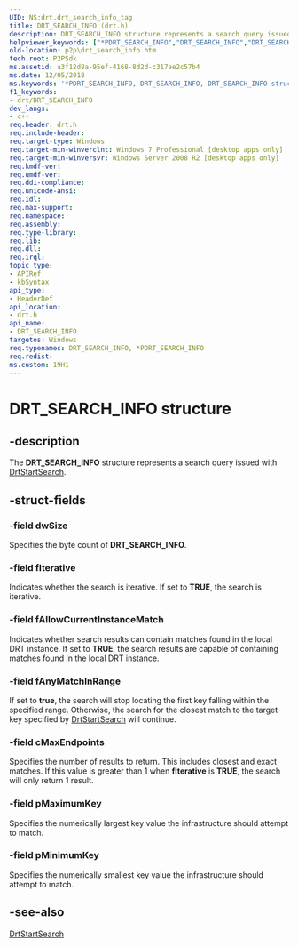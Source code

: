 ```yaml
---
UID: NS:drt.drt_search_info_tag
title: DRT_SEARCH_INFO (drt.h)
description: DRT_SEARCH_INFO structure represents a search query issued with DrtStartSearch.helpviewer_keywords: ["*PDRT_SEARCH_INFO","DRT_SEARCH_INFO","DRT_SEARCH_INFO structure [Peer Networking]","PDRT_SEARCH_INFO","PDRT_SEARCH_INFO structure pointer [Peer Networking]","drt/DRT_SEARCH_INFO","drt/PDRT_SEARCH_INFO","p2p.drt_search_info"]
old-location: p2p\drt_search_info.htm
tech.root: P2PSdk
ms.assetid: a3f12d8a-95ef-4168-8d2d-c317ae2c57b4
ms.date: 12/05/2018
ms.keywords: '*PDRT_SEARCH_INFO, DRT_SEARCH_INFO, DRT_SEARCH_INFO structure [Peer Networking], PDRT_SEARCH_INFO, PDRT_SEARCH_INFO structure pointer [Peer Networking], drt/DRT_SEARCH_INFO, drt/PDRT_SEARCH_INFO, p2p.drt_search_info'
f1_keywords:
- drt/DRT_SEARCH_INFO
dev_langs:
- c++
req.header: drt.h
req.include-header: 
req.target-type: Windows
req.target-min-winverclnt: Windows 7 Professional [desktop apps only]
req.target-min-winversvr: Windows Server 2008 R2 [desktop apps only]
req.kmdf-ver: 
req.umdf-ver: 
req.ddi-compliance: 
req.unicode-ansi: 
req.idl: 
req.max-support: 
req.namespace: 
req.assembly: 
req.type-library: 
req.lib: 
req.dll: 
req.irql: 
topic_type:
- APIRef
- kbSyntax
api_type:
- HeaderDef
api_location:
- drt.h
api_name:
- DRT_SEARCH_INFO
targetos: Windows
req.typenames: DRT_SEARCH_INFO, *PDRT_SEARCH_INFO
req.redist: 
ms.custom: 19H1
---
```


# DRT_SEARCH_INFO structure


## -description


The <b>DRT_SEARCH_INFO</b> structure represents a search query issued with <a href="https://docs.microsoft.com/windows/desktop/api/drt/nf-drt-drtstartsearch">DrtStartSearch</a>.


## -struct-fields




### -field dwSize

Specifies the byte count of <b>DRT_SEARCH_INFO</b>.


### -field fIterative

Indicates whether the search is iterative.  If set to <b>TRUE</b>, the search is iterative.


### -field fAllowCurrentInstanceMatch

Indicates whether  search results can contain matches found in the local DRT instance.  If set to <b>TRUE</b>,  the search results are capable of containing matches found in the local DRT instance.


### -field fAnyMatchInRange

If set to <b>true</b>,   the search will stop locating the first key falling within the specified range. Otherwise, the search for the closest match to the target key specified by <a href="https://docs.microsoft.com/windows/desktop/api/drt/nf-drt-drtstartsearch">DrtStartSearch</a> will continue.


### -field cMaxEndpoints

Specifies the number of results to return.  This includes closest and exact matches.   If this value is greater than 1 when <b>fIterative</b> is <b>TRUE</b>, the search will only return 1 result.




### -field pMaximumKey

Specifies the numerically largest key value the infrastructure should attempt to match.


### -field pMinimumKey

Specifies the numerically smallest key value the infrastructure should attempt to match.


## -see-also




<a href="https://docs.microsoft.com/windows/desktop/api/drt/nf-drt-drtstartsearch">DrtStartSearch</a>
 

 

